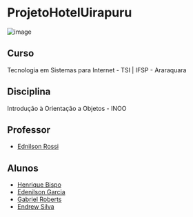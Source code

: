 # ProjetoHotelUirapuru

![image](https://github.com/edenilsonjunior/ProjetoHotelUirapuru/assets/85528622/423c0f75-dc2e-4efc-8362-64bfb7210555)

## Curso

Tecnologia em Sistemas para Internet - TSI | IFSP - Araraquara

## Disciplina

Introdução à Orientação a Objetos - INOO


## Professor

- [Ednilson Rossi](https://github.com/ednilsonrossi)

## Alunos 

- [Henrique Bispo](https://github.com/RICKBISPO)
- [Edenilson Garcia](https://github.com/edenilsonjunior)
- [Gabriel Roberts](https://github.com/roberttiss)
- [Endrew Silva]()
